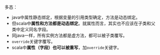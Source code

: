 多态：

- java中属性静态绑定，根据变量的引用类型确定，方法是动态绑定。
- 但scala中**属性和方法都是动态绑定**。就属性而言，其实也不应该在子类和父类中定义同名字段。
- 同java一样，所有实例方法都是虚方法，都可以被子类覆写。
- `override`关键字覆写。
- scala中**属性（字段）也可以被重写**，加`override`关键字。